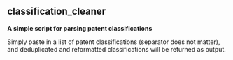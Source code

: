 ## classification_cleaner

**A simple script for parsing patent classifications**

Simply paste in a list of patent classifications (separator does not matter), and deduplicated and reformatted classifications will be returned as output.
